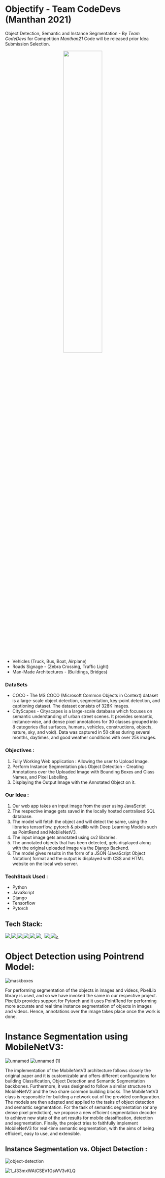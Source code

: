 # Objectify - Team CodeDevs (Manthan 2021)
Object Detection, Semantic and Instance Segmentation - 
By *Team CodeDevs* for Competition *Manthan21*
Code will be released prior Idea Submission Selection.

<center>
<a href="#"><img width="50%" height="auto"  src="https://user-images.githubusercontent.com/78292851/139589354-64f6d6cd-6af8-47f1-aba7-3f87cc92c3a3.png" height="80px"/></a>
</center>
    
- Vehicles (Truck, Bus, Boat, Airplane)
- Roads Signage - (Zebra Crossing, Traffic Light)
- Man-Made Architectures - (Buildings, Bridges)

### DataSets
- COCO - The MS COCO (Microsoft Common Objects in Context) dataset is a large-scale object detection, segmentation, key-point detection, and captioning dataset. The dataset consists of 328K images.
- CityScapes - Cityscapes is a large-scale database which focuses on semantic understanding of urban street scenes. It provides semantic, instance-wise, and dense pixel annotations for 30 classes grouped into 8 categories (flat surfaces, humans, vehicles, constructions, objects, nature, sky, and void). Data was captured in 50 cities during several months, daytimes, and good weather conditions with over 25k images.

### Objectives :
1. Fully Working Web application : Allowing the user to Upload Image.
2. Perform Instance Segmentation plus Object Detection - Creating Annotations over the Uploaded Image with Bounding Boxes and Class Names, and Pixel Labelling.
3. Displaying the Output Image with the Annotated Object on it.

### Our Idea :
1. Our web app takes an input image from the user using JavaScript
2. The respective image gets saved in the locally hosted centralised  SQL database.
3. The model will fetch the object and will detect the same, using the libraries tensorflow, pytorch & pixellib with Deep Learning Models such as PointRend and MobileNetV3. 
4. The input image gets annotated using cv2 libraries.
5. The annotated objects that has been detected, gets displayed along with the original uploaded image via the Django Backend.
6. The model gives results in the form of a JSON (JavaScript Object Notation) format and the output is displayed with CSS and HTML website on the local web server.

### TechStack Used :
- Python
- JavaScript
- Django
- Tensorflow
- Pytorch

## Tech Stack:

<p align="left">
    <a href="https://html.com/" target="_blank"> <img src="https://img.icons8.com/nolan/64/html.png"/> </a>
    <a href="https://www.tensorflow.org/" target="_blank"> <img src="https://img.icons8.com/external-justicon-lineal-color-justicon/64/000000/external-css-file-file-type-justicon-lineal-color-justicon.png"/> </a>
    <a href="https://www.tensorflow.org/" target="_blank"> <img src="https://img.icons8.com/color/48/000000/javascript--v1.png"/> </a>
    <a href="https://www.tensorflow.org/" target="_blank"> <img src="https://img.icons8.com/color/48/000000/tensorflow.png"/> </a>
    <a href="https://www.python.org" target="_blank"> <img src="https://img.icons8.com/color/48/000000/python.png"/> </a> 
    <a style="padding-right:8px;" href="https://www.djangoproject.com/" target="_blank"> <img src="https://img.icons8.com/ios-filled/50/4a90e2/django.png"/> </a>
   <a href="https://git-scm.com/" target="_blank"> <img src="https://img.icons8.com/color/48/000000/git.png"/> </a> 
     <a href="https://opencv.org/" target="_blank"> <img src="https://img.icons8.com/color/48/000000/opencv.png"/>></a>

</p>



# Object Detection using Pointrend Model:

![maskboxes](https://user-images.githubusercontent.com/78292851/139590557-26d106c5-b080-40b0-837e-caf03a7015f0.jpg)

For performing segmentation of the objects in images and videos, PixelLib library is used, and so we have invoked the same in our respective project. 
PixelLib provides support for Pytorch and it uses PointRend for performing more accurate and real time instance segmentation of objects in images and videos. Hence, annotations over the image takes place once the work is done.


# Instance Segmentation using MobileNetV3:


![unnamed](https://user-images.githubusercontent.com/78292851/139590680-7c86e652-411a-41bf-b047-c6e4ebf0311b.png)
![unnamed (1)](https://user-images.githubusercontent.com/78292851/139590682-b8fed9ac-74a0-45dd-b282-8762673b37db.png)

The implementation of the MobileNetV3 architecture follows closely the original paper and it is customizable and offers different configurations for building Classification, Object Detection and Semantic Segmentation backbones. 
Furthermore, it was designed to follow a similar structure to MobileNetV2 and the two share common building blocks. The MobileNetV3 class is responsible for building a network out of the provided configuration. The models are then adapted and applied to the tasks of object detection and semantic segmentation. 
For the task of semantic segmentation (or any dense pixel prediction), we propose a new efficient segmentation decoder to achieve new state of the art results for mobile classification, detection and segmentation. Finally, the project tries to faithfully implement MobileNetV3 for real-time semantic segmentation, with the aims of being efficient, easy to use, and extensible.

## Instance Segmentation vs. Object Detection :



![object-detection](https://user-images.githubusercontent.com/78292851/139591596-7d5eef8f-2fb3-4819-b7f1-d62fcfd3bb4b.gif)



![1_J33mxWAtCSEV1GsWV3vKLQ](https://user-images.githubusercontent.com/78292851/139591258-600d7341-66e0-47d9-85c7-409eaf4d01c3.gif)
